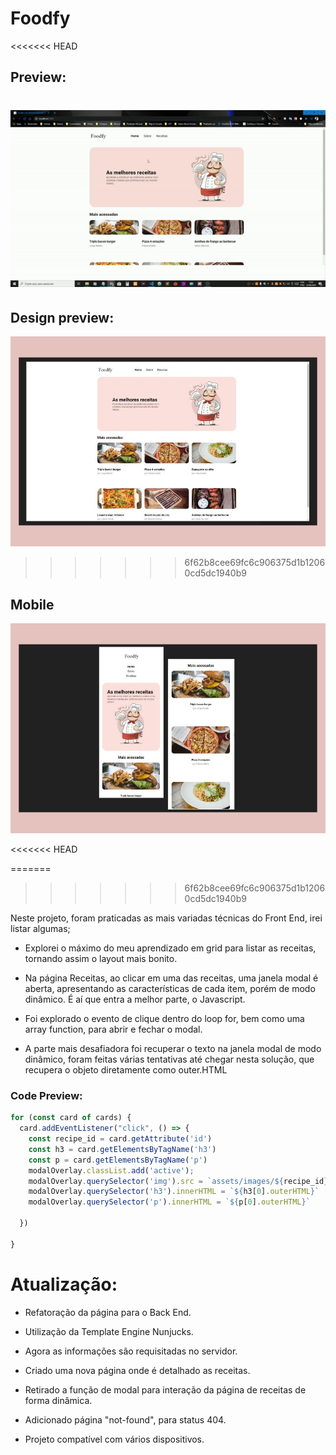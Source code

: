 # Foodfy


<<<<<<< HEAD
## Preview:
![Design preview](./public/assets/preview.gif)
=======
## Design preview:
![Design preview](./public/assets/home.jpg)
>>>>>>> 6f62b8cee69fc6c906375d1b12060cd5dc1940b9

## Mobile
![Mobile preview](/public/assets/mobile.jpg)


<<<<<<< HEAD


=======
>>>>>>> 6f62b8cee69fc6c906375d1b12060cd5dc1940b9

 Neste projeto, foram praticadas as mais variadas técnicas do Front End, irei listar algumas;


- Explorei o máximo do meu aprendizado em grid para listar as receitas,
 tornando assim o layout mais bonito.

 - Na página Receitas, ao clicar em uma das receitas, uma janela modal é aberta, apresentando 
    as características de cada item, porém de modo dinâmico. É aí que entra a melhor parte, o Javascript.

 - Foi explorado o evento de clique dentro do loop for, bem como uma array function, para abrir e fechar o modal.

- A parte mais desafiadora foi recuperar o texto na janela modal de modo dinâmico,
foram feitas várias tentativas até chegar nesta solução, que recupera o objeto diretamente como outer.HTML

### Code Preview:

```javascript
for (const card of cards) {
  card.addEventListener("click", () => {
    const recipe_id = card.getAttribute('id')
    const h3 = card.getElementsByTagName('h3')
    const p = card.getElementsByTagName('p')
    modalOverlay.classList.add('active');
    modalOverlay.querySelector('img').src = `assets/images/${recipe_id}.png`;
    modalOverlay.querySelector('h3').innerHTML = `${h3[0].outerHTML}`
    modalOverlay.querySelector('p').innerHTML = `${p[0].outerHTML}`

  })

}
```

# Atualização:

- Refatoração da página para o Back End.
- Utilização da Template Engine Nunjucks.
- Agora as informações são requisitadas no servidor.
- Criado uma nova página onde é detalhado as receitas.
- Retirado a função de modal para interação da página de receitas de forma dinâmica.
- Adicionado página "not-found", para status 404.


- Projeto compatível com vários dispositivos. 





